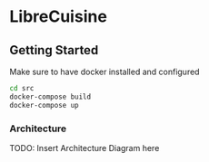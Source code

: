 # LibreCuisine

## Getting Started

Make sure to have docker installed and configured

```sh
cd src
docker-compose build
docker-compose up
```

### Architecture

TODO: Insert Architecture Diagram here
